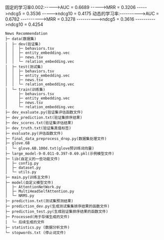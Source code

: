 固定的学习率0.002:----->AUC = 0.6689
                 ----->MRR = 0.3206
                 ----->ndcg5 = 0.3536
                 ----->ndcg10 = 0.4175
动态的学习率:---------->AUC = 0.6782
            ---------->MRR = 0.3278
            ---------->ndcg5 = 0.3616
            ---------->ndcg10 = 0.4254

```
News Recommendation
├─ data(数据集)
│  ├─ dev(验证集)
│  │  ├─ behaviors.tsv
│  │  ├─ entity_embedding.vec
│  │  ├─ news.tsv
│  │  └─ relation_embedding.vec
│  ├─ test(测试集)
│  │  ├─ behaviors.tsv
│  │  ├─ entity_embedding.vec
│  │  ├─ news.tsv
│  │  └─ relation_embedding.vec
│  └─ train(训练集)
│     ├─ behaviors.tsv
│     ├─ entity_embedding.vec
│     ├─ news.tsv
│     └─ relation_embedding.vec
├─ dev_evaluate.py(验证集评估函数文件)
├─ dev_prediction.txt(验证集排序结果)
├─ dev_scores.txt(验证集评估结果)
├─ dev_truth.txt(验证集真值标签)
├─ evaluate.py(评估函数文件)
├─ final_data_preprocess_drop.py(数据集处理文件)
├─ glove.6B
│  └─ glove.6B.100d.txt(glove预训练词向量)
├─ large_model-9-0.011-0.397-0.69.pkl(示例模型文件)
├─ lib(自定义的一些功能文件)
│  ├─ config.py
│  ├─ dataset.py
│  └─ utils.py
├─ main.py(训练主文件)
├─ model(自定义模型文件)
│  ├─ AttentionNetWork.py
│  ├─ MultiHeadSelfAttention.py
│  └─ NRMS.py
├─ prediction.txt(测试集预测结果)
├─ prediction_dev.py(生成测试集集排序结果的函数文件)
├─ prediction_test.py(生成验证集排序结果的函数文件)
├─ Processed(用于存储生成的文件)
│  └─ 后续生成的文件
├─ statistics.py (数据分析文件)
└─ stopwords.txt (停止词文件)
```
